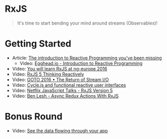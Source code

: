 # RxJS

> It's time to start bending your mind around streams (Observables)!

# Getting Started

- Article: [The introduction to Reactive Programming you've been missing](https://gist.github.com/staltz/868e7e9bc2a7b8c1f754)
  - Video: [Egghead.io - Introduction to Reactive Programming](https://egghead.io/series/introduction-to-reactive-programming)
- Video: [You will learn RxJS at ng-europe 2016](https://www.youtube.com/watch?v=uQ1zhJHclvs&feature=youtu.be)
- Video: [RxJS 5 Thinking Reactively](https://www.youtube.com/watch?v=3LKMwkuK0ZE)
- Video: [GOTO 2016 • The Return of Stream I/O](https://www.youtube.com/watch?v=Tkjg179M-Nc)
- Video: [Cycle.js and functional reactive user interfaces](https://www.youtube.com/watch?v=uNZnftSksYg)
- Video: [Netflix JavaScript Talks - RxJS Version 5](https://www.youtube.com/watch?v=COviCoUtwx4)
- Video: [Ben Lesh - Async Redux Actions With RxJS](https://www.youtube.com/watch?v=sF5-V-Szo0c)

# Bonus Round

- Video: [See the data flowing through your app](https://www.youtube.com/watch?v=R-GzJgEccEQ)
